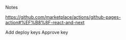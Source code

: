Notes


https://github.com/marketplace/actions/github-pages-action#%EF%B8%8F-react-and-next

Add deploy keys
Approve key